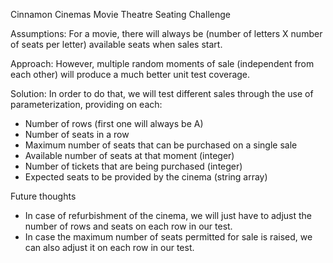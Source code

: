 Cinnamon Cinemas Movie Theatre Seating Challenge

Assumptions: For a movie, there will always be (number of letters X number of seats per letter) available seats when sales start.

Approach: However, multiple random moments of sale (independent from each other) will produce a much better unit test coverage. 

Solution: In order to do that, we will test different sales through the use of parameterization, providing on each:

- Number of rows (first one will always be A)
- Number of seats in a row
- Maximum number of seats that can be purchased on a single sale
- Available number of seats at that moment (integer)
- Number of tickets that are being purchased (integer)
- Expected seats to be provided by the cinema (string array)

Future thoughts

- In case of refurbishment of the cinema, we will just have to adjust the number of rows and seats on each row in our test.
- In case the maximum number of seats permitted for sale is raised, we can also adjust it on each row in our test.